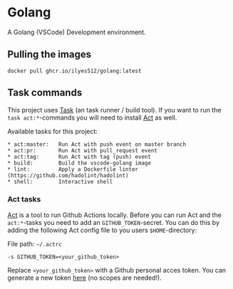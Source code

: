 # Golang

A Golang (VSCode) Development environment.


## Pulling the images

```
docker pull ghcr.io/ilyes512/golang:latest
```

## Task commands

This project uses [Task](https://taskfile.dev) (an task runner / build tool). If you want to run the
`task act:*`-commands you will need to install [Act](https://github.com/nektos/act) as well.

Available tasks for this project:

```
* act:master:   Run Act with push event on master branch
* act:pr:       Run Act with pull_request event
* act:tag:      Run Act with tag (push) event
* build:        Build the vscode-golang image
* lint:         Apply a Dockerfile linter (https://github.com/hadolint/hadolint)
* shell:        Interactive shell
```

### Act tasks

[Act](https://github.com/nektos/act) is a tool to run Github Actions locally. Before you can run Act and the
`act:*`-tasks you need to add an `GITHUB_TOKEN`-secret. You can do this by adding the following
Act config file to you users `$HOME`-directory:

File path: `~/.actrc`
```
-s GITHUB_TOKEN=<your_github_token>
```

Replace `<your_github_token>` with a Github personal acces token. You can generate a new token
[here](https://github.com/settings/tokens/new?description=Act) (no scopes
are needed!).
